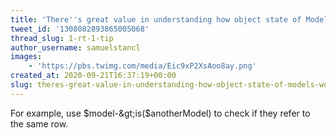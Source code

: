 ```yaml
---
title: 'There''s great value in understanding how object state of Models works. This is mostly relevant in (Feature) tests because they touch many parts of your codebase in one PHP/Laravel App state'
tweet_id: '1308082893865005068'
thread_slug: 1-rt-1-tip
author_username: samuelstancl
images:
    - 'https://pbs.twimg.com/media/Eic9xP2XsAoo8ay.png'
created_at: 2020-09-21T16:37:19+00:00
slug: theres-great-value-in-understanding-how-object-state-of-models-works-this-is-mostly-relevant-in-feature-tests-because-they-touch-many-parts-of-your-codebase-in-one-phplaravel-app-state
---
```


For example, use $model-&gt;is($anotherModel) to check if they refer to the same row.